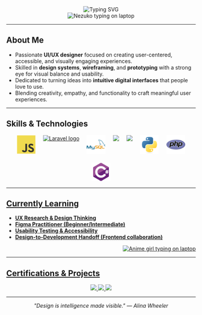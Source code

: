 <div align="center">
  <img src="https://readme-typing-svg.herokuapp.com?color=E22FE4&width=380&height=28&lines=Hello!+I'm+Ellissea+Montes🥀;Aspirant+UI%2FUX+Designer;Creative+Problem+Solver;Figma+Practitioner&center=true" alt="Typing SVG"/>
</div>


<div align="center">
  <img alt="Nezuko typing on laptop" width="400" src="https://media.tenor.com/Y8lzDCp1QSYAAAAC/nezuko.gif" />
</div>

---

## About Me

* Passionate **UI/UX designer** focused on creating user-centered, accessible, and visually engaging experiences.
* Skilled in **design systems**, **wireframing**, and **prototyping** with a strong eye for visual balance and usability.
* Dedicated to turning ideas into **intuitive digital interfaces** that people love to use.
* Blending creativity, empathy, and functionality to craft meaningful user experiences.

---

## Skills & Technologies

<p align="center" style="display:flex; flex-wrap:wrap; justify-content:center; gap:20px; max-width:700px; margin:auto;">
  <a href="https://developer.mozilla.org/en-US/docs/Web/JavaScript" title="JavaScript">
    <img src="https://raw.githubusercontent.com/devicons/devicon/master/icons/javascript/javascript-original.svg" width="50"/>
  </a>
  <a href="https://laravel.com/" title="Laravel">
    <img src="https://logo.svgcdn.com/l/laravel.svg" width="50" alt="Laravel logo"/>
  </a>
  <a href="https://www.mysql.com/" title="MySQL">
    <img src="https://raw.githubusercontent.com/devicons/devicon/master/icons/mysql/mysql-original-wordmark.svg" width="50"/>
  </a>
  <a href="https://git-scm.com/" title="Git">
    <img src="https://www.vectorlogo.zone/logos/git-scm/git-scm-icon.svg" width="50"/>
  </a>
  <a href="https://www.figma.com/" title="Figma">
    <img src="https://www.vectorlogo.zone/logos/figma/figma-icon.svg" width="50"/>
  </a>
  <a href="https://www.python.org" title="Python">
    <img src="https://raw.githubusercontent.com/devicons/devicon/master/icons/python/python-original.svg" width="50"/>
  </a>
  <a href="https://www.php.net" title="PHP">
    <img src="https://raw.githubusercontent.com/devicons/devicon/master/icons/php/php-original.svg" width="50"/>
  </a>
  <a href="https://learn.microsoft.com/en-us/dotnet/csharp/" title="C#">
    <img src="https://raw.githubusercontent.com/devicons/devicon/master/icons/csharp/csharp-original.svg" width="50"/>
</p>

---

## Currently Learning

* **UX Research & Design Thinking**
* **Figma Practitioner (Beginner/Intermediate)**
* **Usability Testing & Accessibility**
* **Design-to-Development Handoff (Frontend collaboration)**

<div align="right">
  <img alt="Anime girl typing on laptop" width="400" src="https://tenor.com/view/anime-typing-laptop-gif-4469344.gif" />
</div>

---

## Certifications & Projects

<p align="center">
  <a href="https://www.linkedin.com/in/aleiya7/" title="Connect on LinkedIn">
    <img src="https://img.icons8.com/color/48/000000/linkedin.png" />
  </a>
  <a href="https://www.udemy.com/user/ellissea-pasillos-montes-2/" title="View my Udemy certifications">
    <img src="https://img.icons8.com/color/48/000000/udemy.png" />
  </a>
  <a href="https://www.figma.com/@ellisseamontes" title="View my Figma design projects">
    <img src="https://www.vectorlogo.zone/logos/figma/figma-icon.svg" width="48"/>
  </a>
</p>

---

<div align="center">
  <em>"Design is intelligence made visible." — Alina Wheeler</em>
</div>
